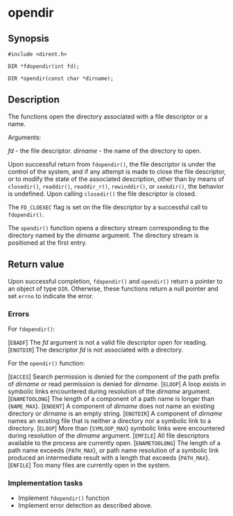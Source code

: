 # opendir

## Synopsis

`#include <dirent.h>`

`DIR *fdopendir(int fd);`

`DIR *opendir(const char *dirname);`

## Description

The functions open the directory associated with a file descriptor or a name.

Arguments:

_fd_ - the file descriptor.
_dirname_ - the name of the directory to open.

Upon successful return from `fdopendir()`, the file descriptor is under the control of the system, and if any attempt is
made to close the file descriptor, or to modify the state of the associated description, other than by means of
`closedir()`, `readdir()`, `readdir_r()`, `rewinddir()`, or `seekdir()`, the behavior is undefined. Upon calling
`closedir()` the file descriptor is closed.

The `FD_CLOEXEC` flag is set on the file descriptor by a successful call to `fdopendir()`.

The `opendir()` function opens a directory stream corresponding to the directory named by the _dirname_ argument. The
directory stream is positioned at the first entry.

## Return value

Upon successful completion, `fdopendir()` and `opendir()` return a pointer to an object of type `DIR`. Otherwise, these
functions return a null pointer and set `errno` to indicate the error.

### Errors

For `fdopendir()`:

[`EBADF`]  The _fd_ argument is not a valid file descriptor open for reading.
[`ENOTDIR`] The descriptor _fd_ is not associated with a directory.

For the `opendir()` function:

[`EACCES`] Search permission is denied for the component of the path prefix of _dirname_ or read permission is denied
for _dirname_.
[`ELOOP`] A loop exists in symbolic links encountered during resolution of the _dirname_ argument.
[`ENAMETOOLONG`] The length of a component of a path name is longer than {`NAME_MAX`}.
[`ENOENT`] A component of _dirname_ does not name an existing directory or _dirname_ is an empty string.
[`ENOTDIR`] A component of _dirname_ names an existing file that is neither a directory nor a symbolic link to a
directory.
[`ELOOP`] More than {`SYMLOOP_MAX`} symbolic links were encountered during resolution of the _dirname_ argument.
[`EMFILE`] All file descriptors available to the process are currently open.
[`ENAMETOOLONG`] The length of a path name exceeds {`PATH_MAX`}, or path name resolution of a symbolic link produced an
intermediate result with a length that exceeds {`PATH_MAX`}.
[`ENFILE`] Too many files are currently open in the system.

### Implementation tasks

* Implement `fdopendir()` function
* Implement error detection as described above.

